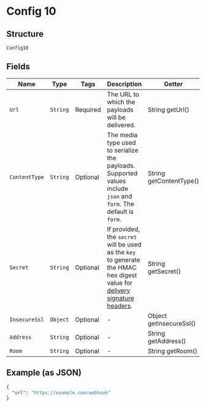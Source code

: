 
# Config 10

## Structure

`Config10`

## Fields

| Name | Type | Tags | Description | Getter | Setter |
|  --- | --- | --- | --- | --- | --- |
| `Url` | `String` | Required | The URL to which the payloads will be delivered. | String getUrl() | setUrl(String url) |
| `ContentType` | `String` | Optional | The media type used to serialize the payloads. Supported values include `json` and `form`. The default is `form`. | String getContentType() | setContentType(String contentType) |
| `Secret` | `String` | Optional | If provided, the `secret` will be used as the `key` to generate the HMAC hex digest value for [delivery signature headers](https://docs.github.com/webhooks/event-payloads/#delivery-headers). | String getSecret() | setSecret(String secret) |
| `InsecureSsl` | `Object` | Optional | - | Object getInsecureSsl() | setInsecureSsl(Object insecureSsl) |
| `Address` | `String` | Optional | - | String getAddress() | setAddress(String address) |
| `Room` | `String` | Optional | - | String getRoom() | setRoom(String room) |

## Example (as JSON)

```json
{
  "url": "https://example.com/webhook"
}
```

